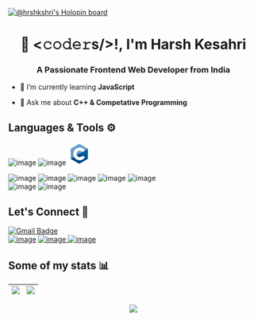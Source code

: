 [![@hrshkshri's Holopin board](https://holopin.me/hrshkshri)](https://holopin.io/@hrshkshri)

<h1 align="center">👋 <𝚌𝚘𝚍𝚎𝚛s/>!, I'm Harsh Kesahri</h1>

<h3 align="center">A Passionate Frontend Web Developer from India</h3>

<!--
<img align="right" alt="Coding" width="400" src="https://cdn.dribbble.com/users/1162077/screenshots/3848914/programmer.gif">  
-->
<!--
<p align="left"> <img src="https://komarev.com/ghpvc/?username=hrshkshri&label=Profile%20views&color=0e75b6&style=flat" alt="hrshkahri" /> </p>

<p align="left"> <a href="https://twitter.com/hrshkshri" target="blank"><img src="https://img.shields.io/twitter/follow/hrshkshri?logo=twitter&style=for-the-badge" alt="hrshkshri" /></a> </p>   -->

- 🌱 I’m currently learning **JavaScript**

- 💬 Ask me about **C++ & Competative Programming**

<!-- - 👀 I’m interested in ... -->
<!-- - 💞️ I’m looking to collaborate on ... -->
## Languages & Tools ⚙️
![image](https://user-images.githubusercontent.com/108923011/196286696-9ffa3071-6277-4ae2-aaa5-922c4e624a96.png)
![image](https://user-images.githubusercontent.com/108923011/196288877-9dcd93be-6d2a-4a81-a872-91e92711c625.png)
<img title="C" alt="C" width="46px" src="https://raw.githubusercontent.com/github/explore/master/topics/c/c.png"><br>

![image](https://user-images.githubusercontent.com/108923011/196287087-b8a98eb8-8d85-4996-b3b9-6f0014f41d14.png)
![image](https://user-images.githubusercontent.com/108923011/196286980-dd42e76c-1052-4c4c-b72c-a73c619797f5.png)
![image](https://user-images.githubusercontent.com/108923011/196291197-2aa30214-1972-4b3f-a110-3e49e7b303a7.png)
![image](https://user-images.githubusercontent.com/108923011/196288755-698d4851-52c9-49e3-982a-185706691241.png)
![image](https://user-images.githubusercontent.com/108923011/199589285-b1d0a8be-9d2e-4d67-bfc4-cb7c16972339.png)<br>
![image](https://user-images.githubusercontent.com/108923011/196289940-5d9b0edc-97d1-45b0-9ebb-79ec70200b89.png)
![image](https://user-images.githubusercontent.com/108923011/196290106-783bc856-9511-44ad-a224-b025937482be.png)





  ## Let's Connect :handshake: 
  [![Gmail Badge](https://img.shields.io/badge/-harshkeshari100@gmail.com-c14438?style=flat-square&logo=Gmail&logoColor=white&link=mailto:harshkeshari100@gmail.com)](mailto:harshkeshari100@gmail.com)
  <br>
  <a href="https://www.linkedin.com/in/hrshkshri/"> ![image](https://user-images.githubusercontent.com/108923011/196283976-4eb74e56-2fe2-4aa4-9192-456f5abc5db1.png)</a> 
  <a href="https://twitter.com/hrsh_kshri">![image](https://user-images.githubusercontent.com/108923011/196284473-3ba91fd3-f103-487d-82f7-b08b1cd7eb23.png)
</a>
  <a href="https://www.instagram.com/hrsh_kshri/">![image](https://user-images.githubusercontent.com/108923011/196285125-06d5b3d4-e36f-45cc-8a81-3c44c306918f.png)
</a>

## Some of my stats :bar_chart:

<img height="50%" width="auto" src ="https://github-readme-stats.vercel.app/api?username=hrshkshri&show_icons=true&count_private=true&theme=darcula&hide_border=true&hide=issues,contribs&bg_color=00000000">|<img src ="https://github-readme-streak-stats.herokuapp.com?user=hrshkshri&theme=darcula&hide_border=true&background=FFFFFF00">
|--|--|

<p align="center">  
  <img height="50%" width="auto" src ="https://github-readme-stats.vercel.app/api/top-langs/?username=hrshkshri&layout=compact&hide_border=true&theme=darcula&bg_color=00000000&langs_count=6&hide=jupyter%20notebook,tex,css,php">  
  <br>
  <br>
  </p>

